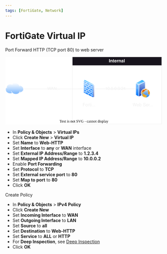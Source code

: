 ```yaml
---
tags: [FortiGate, Network]
---
```


# FortiGate Virtual IP

Port Forward HTTP (TCP port 80) to web server

![Network Diagram](img/FortiGate%20Virtual%20IP.drawio.svg)

- In **Policy & Objects** > **Virtual IPs**
- Click **Create New** > **Virtual IP**
- Set **Name** to **Web-HTTP**
- Set **Interface** to **any** or **WAN** interface
- Set **External IP Address/Range** to **1.2.3.4**
- Set **Mapped IP Address/Range** to **10.0.0.2**
- Enable **Port Forwarding**
- Set **Protocol** to **TCP**
- Set **External service port** to **80**
- Set **Map to port** to **80**
- Click **OK**

Create Policy

- In **Policy & Objects** > **IPv4 Policy**
- Click **Create New**
- Set **Incoming Interface** to **WAN**
- Set **Outgoing Interface** to **LAN**
- Set **Source** to **all**
- Set **Destination** to **Web-HTTP**
- Set **Service** to **ALL** or **HTTP**
- For **Deep Inspection**, see [Deep Inspection](./FortiGate%20deep%20inspection.md)
- Click **OK**
